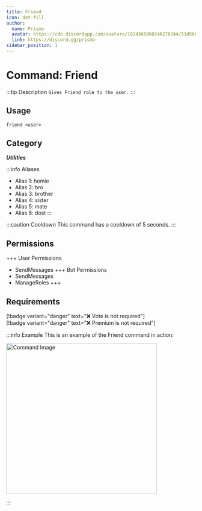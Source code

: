 ```yaml
---
title: Friend
icon: dot-fill
author:
  name: Prismo
  avatar: https://cdn.discordapp.com/avatars/1024365860246278244/51d5603eff69376da9a21e86b07a75bd.png?size=2048
  link: https://discord.gg/prismo
sidebar_position: 1
---
```



# Command: Friend

:::tip Description
`Gives Friend role to the user.`
:::

## Usage

```
friend <user>
```

## Category

_**Utilities**_

:::info Aliases
- Alias 1: homie
- Alias 2: bro
- Alias 3: brother
- Alias 4: sister
- Alias 5: mate
- Alias 6: dost
:::

:::caution Cooldown
This command has a cooldown of 5 seconds.
:::

## Permissions

+++ User Permissions
- SendMessages
+++ Bot Permissions
- SendMessages
- ManageRoles
+++

## Requirements

[!badge variant="danger" text="❌ Vote is not required"]  
[!badge variant="danger" text="❌ Premium is not required"]

:::info Example
This is an example of the Friend command in action:

<img src="https://i.imgur.com/BeGotUu.png" alt="Command Image" width="400"/>

:::

